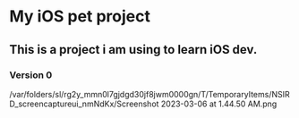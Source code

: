 # My iOS pet project

## This is a project i am using to learn iOS dev.


### Version 0 


/var/folders/sl/rg2y_mmn0l7gjdgd30jf8jwm0000gn/T/TemporaryItems/NSIRD_screencaptureui_nmNdKx/Screenshot 2023-03-06 at 1.44.50 AM.png
